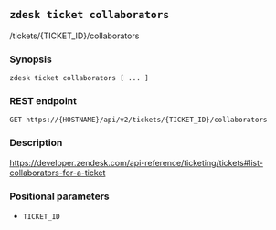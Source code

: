 ## `zdesk ticket collaborators`

/tickets/{TICKET_ID}/collaborators

### Synopsis

    zdesk ticket collaborators [ ... ]

### REST endpoint

    GET https://{HOSTNAME}/api/v2/tickets/{TICKET_ID}/collaborators

### Description

https://developer.zendesk.com/api-reference/ticketing/tickets#list-collaborators-for-a-ticket

### Positional parameters

* `TICKET_ID`

